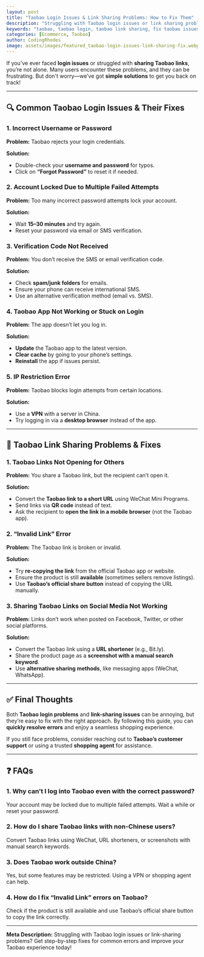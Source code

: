 ```yaml
---
layout: post
title: "Taobao Login Issues & Link Sharing Problems: How to Fix Them"
description: "Struggling with Taobao login issues or link sharing problems? Learn how to fix them easily with this step-by-step guide."
keywords: "taobao, taobao login, taobao link sharing, fix taobao issues, taobao troubleshooting"
categories: [Ecommerce, Taobao]
author: CodingRhodes
image: assets/images/featured_taobao-login-issues-link-sharing-fix.webp
---
```


If you’ve ever faced **login issues** or struggled with **sharing Taobao links**, you’re not alone. Many users encounter these problems, and they can be frustrating. But don't worry—we’ve got **simple solutions** to get you back on track!

---

## 🔍 Common Taobao Login Issues & Their Fixes

### 1. **Incorrect Username or Password**
**Problem:** Taobao rejects your login credentials.

**Solution:**
- Double-check your **username and password** for typos.
- Click on **“Forgot Password”** to reset it if needed.

### 2. **Account Locked Due to Multiple Failed Attempts**
**Problem:** Too many incorrect password attempts lock your account.

**Solution:**
- Wait **15–30 minutes** and try again.
- Reset your password via email or SMS verification.

### 3. **Verification Code Not Received**
**Problem:** You don’t receive the SMS or email verification code.

**Solution:**
- Check **spam/junk folders** for emails.
- Ensure your phone can receive international SMS.
- Use an alternative verification method (email vs. SMS).

### 4. **Taobao App Not Working or Stuck on Login**
**Problem:** The app doesn’t let you log in.

**Solution:**
- **Update** the Taobao app to the latest version.
- **Clear cache** by going to your phone’s settings.
- **Reinstall** the app if issues persist.

### 5. **IP Restriction Error**
**Problem:** Taobao blocks login attempts from certain locations.

**Solution:**
- Use a **VPN** with a server in China.
- Try logging in via a **desktop browser** instead of the app.

---

## 🔗 Taobao Link Sharing Problems & Fixes

### 1. **Taobao Links Not Opening for Others**
**Problem:** You share a Taobao link, but the recipient can’t open it.

**Solution:**
- Convert the **Taobao link to a short URL** using WeChat Mini Programs.
- Send links via **QR code** instead of text.
- Ask the recipient to **open the link in a mobile browser** (not the Taobao app).

### 2. **“Invalid Link” Error**
**Problem:** The Taobao link is broken or invalid.

**Solution:**
- Try **re-copying the link** from the official Taobao app or website.
- Ensure the product is still **available** (sometimes sellers remove listings).
- Use **Taobao’s official share button** instead of copying the URL manually.

### 3. **Sharing Taobao Links on Social Media Not Working**
**Problem:** Links don’t work when posted on Facebook, Twitter, or other social platforms.

**Solution:**
- Convert the Taobao link using a **URL shortener** (e.g., Bit.ly).
- Share the product page as a **screenshot with a manual search keyword**.
- Use **alternative sharing methods**, like messaging apps (WeChat, WhatsApp).

---

## ✅ Final Thoughts

Both **Taobao login problems** and **link-sharing issues** can be annoying, but they’re easy to fix with the right approach. By following this guide, you can **quickly resolve errors** and enjoy a seamless shopping experience.

If you still face problems, consider reaching out to **Taobao’s customer support** or using a trusted **shopping agent** for assistance.

---

## ❓ FAQs

### 1. Why can’t I log into Taobao even with the correct password?
Your account may be locked due to multiple failed attempts. Wait a while or reset your password.

### 2. How do I share Taobao links with non-Chinese users?
Convert Taobao links using WeChat, URL shorteners, or screenshots with manual search keywords.

### 3. Does Taobao work outside China?
Yes, but some features may be restricted. Using a VPN or shopping agent can help.

### 4. How do I fix “Invalid Link” errors on Taobao?
Check if the product is still available and use Taobao’s official share button to copy the link correctly.

---

**Meta Description:** Struggling with Taobao login issues or link-sharing problems? Get step-by-step fixes for common errors and improve your Taobao experience today!

